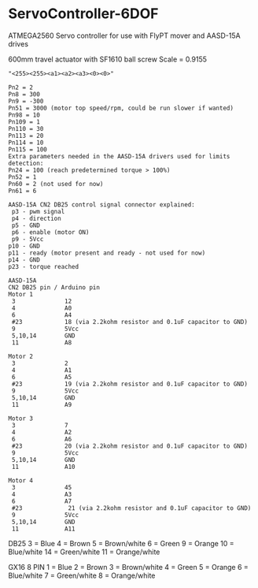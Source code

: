 # ServoController-6DOF
ATMEGA2560 Servo controller for use with FlyPT mover and AASD-15A drives

600mm travel actuator with SF1610 ball screw
Scale = 0.9155

```
"<255><255><a1><a2><a3><0><0>"
```
```
Pn2 = 2
Pn8 = 300
Pn9 = -300
Pn51 = 3000 (motor top speed/rpm, could be run slower if wanted)
Pn98 = 10
Pn109 = 1
Pn110 = 30
Pn113 = 20
Pn114 = 10
Pn115 = 100
Extra parameters needed in the AASD-15A drivers used for limits detection:
Pn24 = 100 (reach predetermined torque > 100%)
Pn52 = 1
Pn60 = 2 (not used for now)
Pn61 = 6

AASD-15A CN2 DB25 control signal connector explained:
 p3 - pwm signal
 p4 - direction
 p5 - GND
 p6 - enable (motor ON)
 p9 - 5Vcc
p10 - GND
p11 - ready (motor present and ready - not used for now)
p14 - GND
p23 - torque reached

AASD-15A
CN2 DB25 pin / Arduino pin
Motor 1
 3              12
 4              A0
 6              A4
 #23            18 (via 2.2kohm resistor and 0.1uF capacitor to GND)
 9              5Vcc
 5,10,14        GND
 11             A8

Motor 2
 3              2
 4              A1
 6              A5
 #23            19 (via 2.2kohm resistor and 0.1uF capacitor to GND)
 9              5Vcc
 5,10,14        GND
 11             A9

Motor 3
 3              7
 4              A2
 6              A6
 #23            20 (via 2.2kohm resistor and 0.1uF capacitor to GND)
 9              5Vcc
 5,10,14        GND
 11             A10

Motor 4
 3              45
 4              A3
 6              A7
 #23             21 (via 2.2kohm resistor and 0.1uF capacitor to GND)
 9              5Vcc
 5,10,14        GND
 11             A11
```


DB25
3 = Blue
4 = Brown
5 = Brown/white
6 = Green
9 = Orange
10 = Blue/white
14 = Green/white
11 = Orange/white

GX16 8 PIN
1 = Blue
2 = Brown
3 = Brown/white
4 = Green
5 = Orange
6 = Blue/white
7 = Green/white
8 = Orange/white
